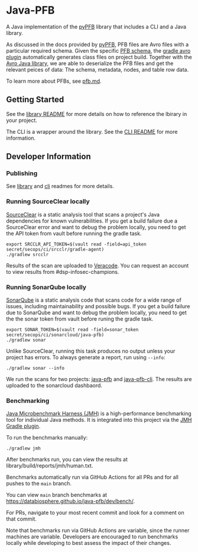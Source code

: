 # Java-PFB

A Java implementation of the [pyPFB](https://github.com/uc-cdis/pypfb) library that includes a CLI and a Java library. 

As discussed in the docs provided by [pyPFB](https://github.com/uc-cdis/pypfb/blob/master/docs/index.md#introduction), PFB files are Avro files with a particular required schema. Given the specific [PFB schema](library/src/main/avro/pfbSchema.avdl), the [gradle avro plugin](https://github.com/davidmc24/gradle-avro-plugin) automatically generates class files on project build. Together with the [Avro Java library](https://avro.apache.org/docs/1.11.1/getting-started-java/), we are able to deserialize the PFB files and get the relevant peices of data: The schema, metadata, nodes, and table row data. 

To learn more about PFBs, see [pfb.md](docs/pfb.md).

## Getting Started
See the [library README](library/README.md) for more details on how to reference the lbirary in your project.

The CLI is a wrapper around the library. See the [CLI README](cli/README.md) for more information.

## Developer Information

### Publishing

See [library](library/README.md) and [cli](cli/README.md) readmes for more details. 

### Running SourceClear locally

[SourceClear](https://srcclr.github.io) is a static analysis tool that scans a project's Java
dependencies for known vulnerabilities. If you get a build failure due a SourceClear error and want
to debug the problem locally, you need to get the API token from vault before running the gradle
task.

```shell
export SRCCLR_API_TOKEN=$(vault read -field=api_token secret/secops/ci/srcclr/gradle-agent)
./gradlew srcclr
```

Results of the scan are uploaded to [Veracode](https://sca.analysiscenter.veracode.com/workspaces/jppForw/projects/768265/issues). You can request an account to view results from #dsp-infosec-champions. 

### Running SonarQube locally

[SonarQube](https://www.sonarqube.org) is a static analysis code that scans code for a wide
range of issues, including maintainability and possible bugs. If you get a build failure due to
SonarQube and want to debug the problem locally, you need to get the the sonar token from vault
before runing the gradle task.

```shell
export SONAR_TOKEN=$(vault read -field=sonar_token secret/secops/ci/sonarcloud/java-pfb)
./gradlew sonar
```

Unlike SourceClear, running this task produces no output unless your project has errors. To always
generate a report, run using `--info`:

```shell
./gradlew sonar --info
```

We run the scans for two projects: [java-pfb](https://sonarcloud.io/project/overview?id=DataBiosphere_java-pfb) and [java-pfb-cli](https://sonarcloud.io/project/overview?id=DataBiosphere_java-pfb-cli). The results are uploaded to the sonarcloud dashbaord. 

### Benchmarking

[Java Microbenchmark Harness (JMH)](https://github.com/openjdk/jmh/tree/master) is a high-performance
benchmarking tool for individual Java methods. It is integrated into this project via the
[JMH Gradle plugin](https://plugins.gradle.org/plugin/me.champeau.jmh).

To run the benchmarks manually:
```shell
./gradlew jmh
```
After benchmarks run, you can view the results at library/build/reports/jmh/human.txt.

Benchmarks automatically run via GitHub Actions for all PRs and for all pushes to the `main` branch.

You can view `main` branch benchmarks at https://databiosphere.github.io/java-pfb/dev/bench/.

For PRs, navigate to your most recent commit and look for a comment on that commit.

Note that benchmarks run via GitHub Actions are variable, since the runner machines are variable.
Developers are encouraged to run benchmarks locally while developing to best assess the impact
of their changes.
